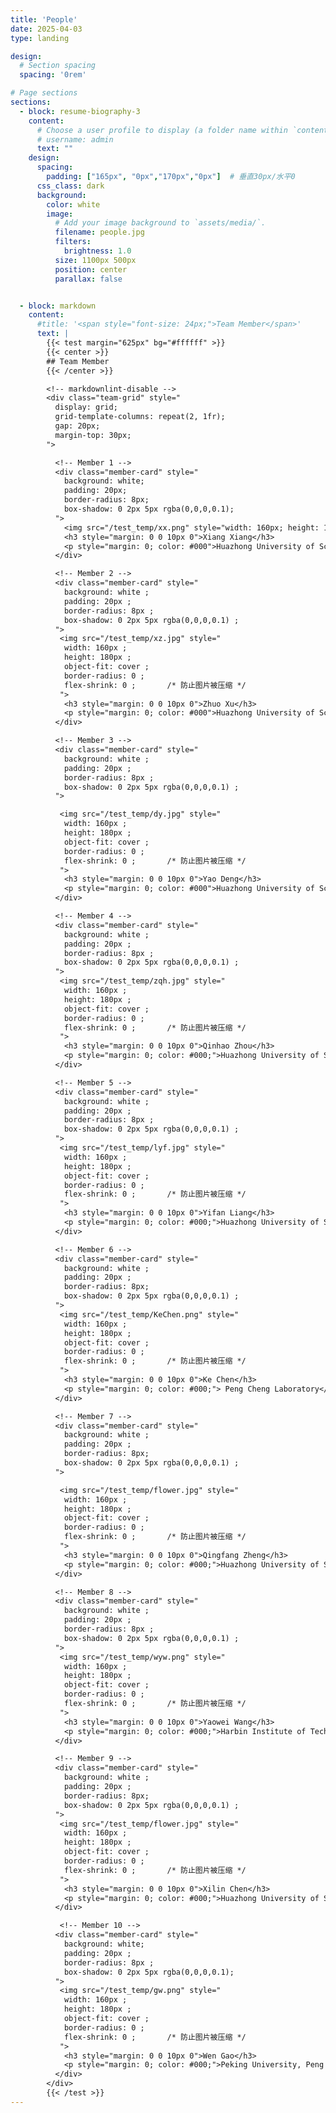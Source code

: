 ```yaml
---
title: 'People'
date: 2025-04-03
type: landing

design:
  # Section spacing
  spacing: '0rem'

# Page sections
sections:
  - block: resume-biography-3
    content:
      # Choose a user profile to display (a folder name within `content/authors/`)
      # username: admin
      text: ""
    design:
      spacing:
        padding: ["165px", "0px","170px","0px"]  # 垂直30px/水平0
      css_class: dark
      background:
        color: white
        image:
          # Add your image background to `assets/media/`.
          filename: people.jpg
          filters:
            brightness: 1.0
          size: 1100px 500px
          position: center
          parallax: false


  - block: markdown
    content:
      #title: '<span style="font-size: 24px;">Team Member</span>'
      text: |
        {{< test margin="625px" bg="#ffffff" >}}
        {{< center >}}
        ## Team Member
        {{< /center >}}

        <!-- markdownlint-disable -->
        <div class="team-grid" style="
          display: grid;
          grid-template-columns: repeat(2, 1fr);
          gap: 20px;
          margin-top: 30px;
        "> 

          <!-- Member 1 -->
          <div class="member-card" style="
            background: white;
            padding: 20px;
            border-radius: 8px;
            box-shadow: 0 2px 5px rgba(0,0,0,0.1);
          ">
            <img src="/test_temp/xx.png" style="width: 160px; height: 180px; object-fit: cover;">
            <h3 style="margin: 0 0 10px 0">Xiang Xiang</h3>
            <p style="margin: 0; color: #000">Huazhong University of Science and Technology</p>
          </div>

          <!-- Member 2 -->
          <div class="member-card" style="
            background: white ;
            padding: 20px ;
            border-radius: 8px ;
            box-shadow: 0 2px 5px rgba(0,0,0,0.1) ;
          ">
           <img src="/test_temp/xz.jpg" style="
            width: 160px ;
            height: 180px ;
            object-fit: cover ;
            border-radius: 0 ;
            flex-shrink: 0 ;       /* 防止图片被压缩 */
           ">
            <h3 style="margin: 0 0 10px 0">Zhuo Xu</h3>
            <p style="margin: 0; color: #000">Huazhong University of Science and Technology</p>
          </div>

          <!-- Member 3 -->
          <div class="member-card" style="
            background: white ;
            padding: 20px ;
            border-radius: 8px ;
            box-shadow: 0 2px 5px rgba(0,0,0,0.1) ;
          ">

           <img src="/test_temp/dy.jpg" style="
            width: 160px ;
            height: 180px ;
            object-fit: cover ;
            border-radius: 0 ;
            flex-shrink: 0 ;       /* 防止图片被压缩 */  
           ">
            <h3 style="margin: 0 0 10px 0">Yao Deng</h3>
            <p style="margin: 0; color: #000">Huazhong University of Science and Technology</p>
          </div>

          <!-- Member 4 -->
          <div class="member-card" style="
            background: white ;
            padding: 20px ;
            border-radius: 8px ;
            box-shadow: 0 2px 5px rgba(0,0,0,0.1) ;
          ">
           <img src="/test_temp/zqh.jpg" style="
            width: 160px ;
            height: 180px ;
            object-fit: cover ;
            border-radius: 0 ;
            flex-shrink: 0 ;       /* 防止图片被压缩 */ 
           ">
            <h3 style="margin: 0 0 10px 0">Qinhao Zhou</h3>
            <p style="margin: 0; color: #000;">Huazhong University of Science and Technology</p>
          </div>

          <!-- Member 5 -->
          <div class="member-card" style="
            background: white ;
            padding: 20px ;
            border-radius: 8px ;
            box-shadow: 0 2px 5px rgba(0,0,0,0.1) ;
          ">
           <img src="/test_temp/lyf.jpg" style="
            width: 160px ;
            height: 180px ;
            object-fit: cover ;
            border-radius: 0 ;
            flex-shrink: 0 ;       /* 防止图片被压缩 */  
           ">
            <h3 style="margin: 0 0 10px 0">Yifan Liang</h3>
            <p style="margin: 0; color: #000;">Huazhong University of Science and Technology</p>
          </div>

          <!-- Member 6 -->
          <div class="member-card" style="
            background: white ;
            padding: 20px ;
            border-radius: 8px;
            box-shadow: 0 2px 5px rgba(0,0,0,0.1) ;
          ">
           <img src="/test_temp/KeChen.png" style="
            width: 160px ;
            height: 180px ;
            object-fit: cover ;
            border-radius: 0 ;
            flex-shrink: 0 ;       /* 防止图片被压缩 */
           ">
            <h3 style="margin: 0 0 10px 0">Ke Chen</h3>
            <p style="margin: 0; color: #000;"> Peng Cheng Laboratory</p>
          </div>

          <!-- Member 7 -->
          <div class="member-card" style="
            background: white ;
            padding: 20px ;
            border-radius: 8px;
            box-shadow: 0 2px 5px rgba(0,0,0,0.1) ;
          ">

           <img src="/test_temp/flower.jpg" style="
            width: 160px ;
            height: 180px ;
            object-fit: cover ;
            border-radius: 0 ;
            flex-shrink: 0 ;       /* 防止图片被压缩 */
           ">
            <h3 style="margin: 0 0 10px 0">Qingfang Zheng</h3>
            <p style="margin: 0; color: #000;">Huazhong University of Science and Technology</p>
          </div>  

          <!-- Member 8 -->
          <div class="member-card" style="
            background: white ;
            padding: 20px ;
            border-radius: 8px ;
            box-shadow: 0 2px 5px rgba(0,0,0,0.1) ;
          ">
           <img src="/test_temp/wyw.png" style="
            width: 160px ;
            height: 180px ;
            object-fit: cover ;
            border-radius: 0 ;
            flex-shrink: 0 ;       /* 防止图片被压缩 */ 
           ">
            <h3 style="margin: 0 0 10px 0">Yaowei Wang</h3>
            <p style="margin: 0; color: #000;">Harbin Institute of Technology-ShenZhen, Peng Cheng Laboratory</p>
          </div>

          <!-- Member 9 -->
          <div class="member-card" style="
            background: white ;
            padding: 20px ;
            border-radius: 8px;
            box-shadow: 0 2px 5px rgba(0,0,0,0.1) ;
          ">
           <img src="/test_temp/flower.jpg" style="
            width: 160px ;
            height: 180px ;
            object-fit: cover ;
            border-radius: 0 ;
            flex-shrink: 0 ;       /* 防止图片被压缩 */
           ">
            <h3 style="margin: 0 0 10px 0">Xilin Chen</h3>
            <p style="margin: 0; color: #000;">Huazhong University of Science and Technology</p>
          </div>

           <!-- Member 10 -->
          <div class="member-card" style="
            background: white;
            padding: 20px ;
            border-radius: 8px ;
            box-shadow: 0 2px 5px rgba(0,0,0,0.1);
          ">
           <img src="/test_temp/gw.png" style="
            width: 160px ;
            height: 180px ;
            object-fit: cover ;
            border-radius: 0 ;
            flex-shrink: 0 ;       /* 防止图片被压缩 */ 
           ">
            <h3 style="margin: 0 0 10px 0">Wen Gao</h3>
            <p style="margin: 0; color: #000;">Peking University, Peng Cheng Laboratory</p>
          </div>
        </div>
        {{< /test >}}
---
```

